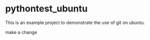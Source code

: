 # pythontest_ubuntu
This is an example project to demonstrate the use of git on ubuntu.

make a change